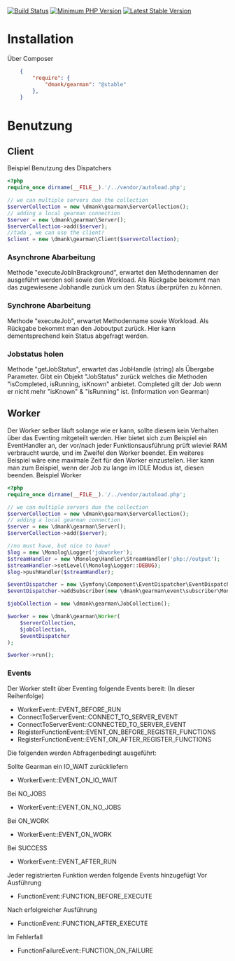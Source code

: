 [![Build Status](https://travis-ci.org/dominikmank/gearman.svg)](https://travis-ci.org/dominikmank/gearman)
[![Minimum PHP Version](https://img.shields.io/badge/php-%3E%3D%205.3.9-8892BF.svg?style=flat-square)](https://php.net/)
[![Latest Stable Version](https://img.shields.io/packagist/v/dmank/gearman.svg?style=flat-square)](https://packagist.org/packages/dmank/gearman)
# Installation
Über Composer

```json
    {
        "require": {
            "dmank/gearman": "@stable"
        },
    }
```

# Benutzung
## Client
Beispiel Benutzung des Dispatchers

```php
<?php
require_once dirname(__FILE__).'/../vendor/autoload.php';

// we can multiple servers due the collection
$serverCollection = new \dmank\gearman\ServerCollection();
// adding a local gearman connection
$server = new \dmank\gearman\Server();
$serverCollection->add($server);
//tada , we can use the client!
$client = new \dmank\gearman\Client($serverCollection);
```
    
### Asynchrone Abarbeitung
Methode "executeJobInBrackground", erwartet den Methodennamen der ausgeführt werden soll sowie den Workload.
Als Rückgabe bekommt man das zugewiesene Jobhandle zurück um den Status überprüfen zu können.

### Synchrone Abarbeitung
Methode "executeJob", erwartet Methodenname sowie Workload.
Als Rückgabe bekommt man den Joboutput zurück. Hier kann dementsprechend kein Status abgefragt werden.
### Jobstatus holen
Methode "getJobStatus", erwartet das JobHandle (string) als Übergabe Parameter.
Gibt ein Objekt "JobStatus" zurück welches die Methoden "isCompleted, isRunning, isKnown" anbietet.
Completed gilt der Job wenn er nicht mehr "isKnown" & "isRunning" ist. (Information von Gearman)

## Worker
Der Worker selber läuft solange wie er kann, sollte diesem kein Verhalten über das Eventing mitgeteilt werden.
Hier bietet sich zum Beispiel ein EventHandler an, der vor/nach jeder Funktionsausführung prüft wieviel RAM verbraucht wurde,
und im Zweifel den Worker beendet.
Ein weiteres Beispiel wäre eine maximale Zeit für den Worker einzustellen. Hier kann man zum Beispiel, wenn der Job zu lange im IDLE
Modus ist, diesen beenden.
Beispiel Worker

```php
<?php
require_once dirname(__FILE__).'/../vendor/autoload.php';

// we can multiple servers due the collection
$serverCollection = new \dmank\gearman\ServerCollection();
// adding a local gearman connection
$server = new \dmank\gearman\Server();
$serverCollection->add($server);

//no must have, but nice to have!
$log = new \Monolog\Logger('jobworker');
$streamHandler = new \Monolog\Handler\StreamHandler('php://output');
$streamHandler->setLevel(\Monolog\Logger::DEBUG);
$log->pushHandler($streamHandler);

$eventDispatcher = new \Symfony\Component\EventDispatcher\EventDispatcher();
$eventDispatcher->addSubscriber(new \dmank\gearman\event\subscriber\Monolog($log));

$jobCollection = new \dmank\gearman\JobCollection();

$worker = new \dmank\gearman\Worker(
    $serverCollection,
    $jobCollection,
    $eventDispatcher
);

$worker->run();
```
    
### Events
Der Worker stellt über Eventing folgende Events bereit: (In dieser Reihenfolge)

* WorkerEvent::EVENT_BEFORE_RUN
* ConnectToServerEvent::CONNECT_TO_SERVER_EVENT
* ConnectToServerEvent::CONNECTED_TO_SERVER_EVENT
* RegisterFunctionEvent::EVENT_ON_BEFORE_REGISTER_FUNCTIONS
* RegisterFunctionEvent::EVENT_ON_AFTER_REGISTER_FUNCTIONS

Die folgenden werden Abfragenbedingt ausgeführt:

Sollte Gearman ein IO_WAIT zurückliefern

* WorkerEvent::EVENT_ON_IO_WAIT

Bei NO_JOBS

* WorkerEvent::EVENT_ON_NO_JOBS

Bei ON_WORK

* WorkerEvent::EVENT_ON_WORK

Bei SUCCESS

* WorkerEvent::EVENT_AFTER_RUN

Jeder registrierten Funktion werden folgende Events hinzugefügt
Vor Ausführung

* FunctionEvent::FUNCTION_BEFORE_EXECUTE

Nach erfolgreicher Ausführung

* FunctionEvent::FUNCTION_AFTER_EXECUTE

Im Fehlerfall

* FunctionFailureEvent::FUNCTION_ON_FAILURE